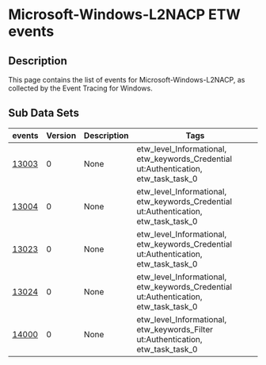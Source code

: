 # Microsoft-Windows-L2NACP ETW events

## Description
This page contains the list of events for Microsoft-Windows-L2NACP, as collected by the Event Tracing for Windows.

## Sub Data Sets
|events|Version|Description|Tags|
|---|---|---|---|
|[13003](events/event-13003.md)|0|None|etw_level_Informational, etw_keywords_Credential ut:Authentication, etw_task_task_0|
|[13004](events/event-13004.md)|0|None|etw_level_Informational, etw_keywords_Credential ut:Authentication, etw_task_task_0|
|[13023](events/event-13023.md)|0|None|etw_level_Informational, etw_keywords_Credential ut:Authentication, etw_task_task_0|
|[13024](events/event-13024.md)|0|None|etw_level_Informational, etw_keywords_Credential ut:Authentication, etw_task_task_0|
|[14000](events/event-14000.md)|0|None|etw_level_Informational, etw_keywords_Filter ut:Authentication, etw_task_task_0|
